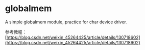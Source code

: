 # globalmem

A simple globalmem module, practice for char device driver.

参考教程：[https://blog.csdn.net/weixin_45264425/article/details/130718602](https://blog.csdn.net/weixin_45264425/article/details/130718602)

